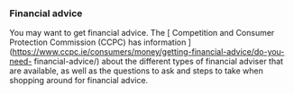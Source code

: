 ###  Financial advice

You may want to get financial advice. The [ Competition and Consumer
Protection Commission (CCPC) has information
](https://www.ccpc.ie/consumers/money/getting-financial-advice/do-you-need-
financial-advice/) about the different types of financial adviser that are
available, as well as the questions to ask and steps to take when shopping
around for financial advice.
